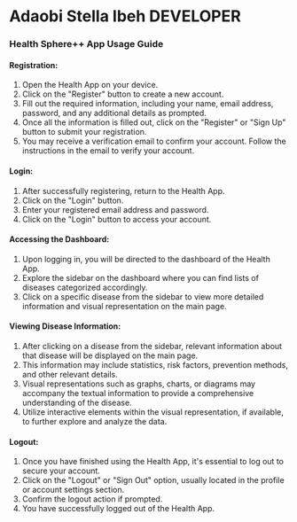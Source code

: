 # Adaobi Stella Ibeh DEVELOPER

### Health Sphere++ App Usage Guide

#### Registration:
1. Open the Health App on your device.
2. Click on the "Register" button to create a new account.
3. Fill out the required information, including your name, email address, password, and any additional details as prompted.
4. Once all the information is filled out, click on the "Register" or "Sign Up" button to submit your registration.
5. You may receive a verification email to confirm your account. Follow the instructions in the email to verify your account.

#### Login:
1. After successfully registering, return to the Health App.
2. Click on the "Login" button.
3. Enter your registered email address and password.
4. Click on the "Login" button to access your account.

#### Accessing the Dashboard:
1. Upon logging in, you will be directed to the dashboard of the Health App.
2. Explore the sidebar on the dashboard where you can find lists of diseases categorized accordingly.
3. Click on a specific disease from the sidebar to view more detailed information and visual representation on the main page.

#### Viewing Disease Information:
1. After clicking on a disease from the sidebar, relevant information about that disease will be displayed on the main page.
2. This information may include statistics, risk factors, prevention methods, and other relevant details.
3. Visual representations such as graphs, charts, or diagrams may accompany the textual information to provide a comprehensive understanding of the disease.
4. Utilize interactive elements within the visual representation, if available, to further explore and analyze the data.

#### Logout:
1. Once you have finished using the Health App, it's essential to log out to secure your account.
2. Click on the "Logout" or "Sign Out" option, usually located in the profile or account settings section.
3. Confirm the logout action if prompted.
4. You have successfully logged out of the Health App.
